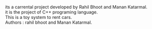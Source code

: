 its a carrental project developed by Rahil Bhoot and Manan Katarmal.
<br>
it is the project of C++ programing language.
<br>
This is a toy system to rent cars.
<br>
Authors : rahil bhoot and Manan Katarmal.